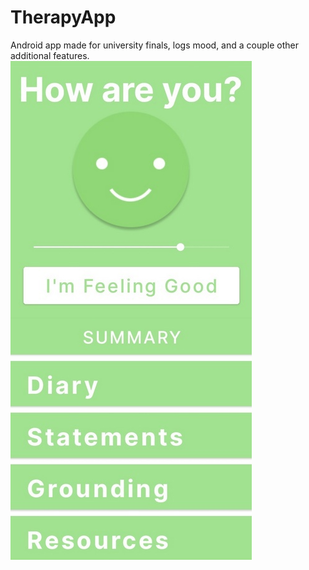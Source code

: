 # TherapyApp
 Android app made for university finals, logs mood, and a couple other additional features.
![Screenshot](screenshot.png)

